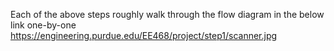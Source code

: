 Each of the above steps roughly walk through the flow diagram in the below link one-by-one
https://engineering.purdue.edu/EE468/project/step1/scanner.jpg
